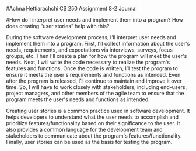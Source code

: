 #Achna Hettiarachchi CS 250 Assignment 8-2 Journal

#How do I interpret user needs and implement them into a program? How does creating “user stories” help with this? 

During the software development process, I’ll interpret user needs and implement them into a program. First, I’ll collect information about the user's needs, requirements, and expectations via interviews, surveys, focus groups, etc. Then I’ll create a plan for how the program will meet the user's needs. Next, I will write the code necessary to realize the program's features and functions. Once the code is written, I’ll test the program to ensure it meets the user's requirements and functions as intended. Even after the program is released, I’ll continue to maintain and improve it over time. So, I will have to work closely with stakeholders, including end-users, project managers, and other members of the agile team to ensure that the program meets the user's needs and functions as intended.

Creating user stories is a common practice used in software development. It helps developers to understand what the user needs to accomplish and prioritize features/functionality based on their significance to the user. It also provides a common language for the development team and stakeholders to communicate about the program's features/functionality. Finally, user stories can be used as the basis for testing the program. 
